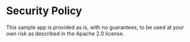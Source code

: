# Security Policy

This sample app is provided as is, with no guarantees, to be used at your own risk as described in the Apache 2.0 license. 